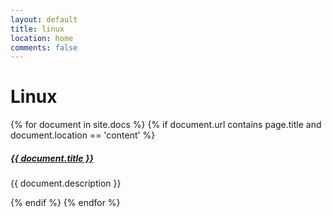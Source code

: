 ```yaml
---
layout: default
title: linux
location: home
comments: false
---
```


# Linux

<div class="section-index">
<!--<hr class="panel-line" />-->
{% for document in site.docs  %}
	{% if document.url contains page.title and document.location == 'content' %}
	<div class="entry">
	<h5><a href="{{ document.url | prepend: site.baseurl }}">{{ document.title }}</a></h5>
	<p>{{ document.description }}</p>
	</div>
	{% endif %}
{% endfor %}
</div>

